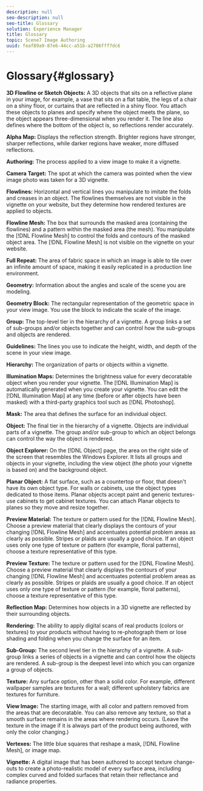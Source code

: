 ```yaml
---
description: null
seo-description: null
seo-title: Glossary
solution: Experience Manager
title: Glossary
topic: Scene7 Image Authoring
uuid: feaf89a9-87e6-44cc-a51b-a2706fff7dc6
---
```


# Glossary{#glossary}

 **3D Flowline or Sketch Objects:** A 3D objects that sits on a reflective plane in your image, for example, a vase that sits on a flat table, the legs of a chair on a shiny floor, or curtains that are reflected in a shiny floor. You attach these objects to planes and specify where the object meets the plane, so the object appears three-dimensional when you render it. The line also defines where the bottom of the object is, so reflections render accurately.

**Alpha Map:** Displays the reflection strength. Brighter regions have stronger, sharper reflections, while darker regions have weaker, more diffused reflections.

**Authoring:** The process applied to a view image to make it a vignette.

**Camera Target:** The spot at which the camera was pointed when the view image photo was taken for a 3D vignette.

**Flowlines:** Horizontal and vertical lines you manipulate to imitate the folds and creases in an object. The flowlines themselves are not visible in the vignette on your website, but they determine how rendered textures are applied to objects.

**Flowline Mesh:** The box that surrounds the masked area (containing the flowlines) and a pattern within the masked area (the mesh). You manipulate the [!DNL Flowline Mesh] to control the folds and contours of the masked object area. The [!DNL Flowline Mesh] is not visible on the vignette on your website.

**Full Repeat:** The area of fabric space in which an image is able to tile over an infinite amount of space, making it easily replicated in a production line environment.

**Geometry:** Information about the angles and scale of the scene you are modeling.

**Geometry Block:** The rectangular representation of the geometric space in your view image. You use the block to indicate the scale of the image.

**Group:** The top-level tier in the hierarchy of a vignette. A group links a set of sub-groups and/or objects together and can control how the sub-groups and objects are rendered.

**Guidelines:** The lines you use to indicate the height, width, and depth of the scene in your view image.

**Hierarchy:** The organization of parts or objects within a vignette.

**Illumination Maps:** Determines the brightness value for every decoratable object when you render your vignette. The [!DNL Illumination Map] is automatically generated when you create your vignette. You can edit the [!DNL Illumination Map] at any time (before or after objects have been masked) with a third-party graphics tool such as [!DNL Photoshop].

**Mask:** The area that defines the surface for an individual object.

**Object:** The final tier in the hierarchy of a vignette. Objects are individual parts of a vignette. The group and/or sub-group to which an object belongs can control the way the object is rendered.

**Object Explorer:** On the [!DNL Object] page, the area on the right side of the screen that resembles the Windows Explorer. It lists all groups and objects in your vignette, including the view object (the photo your vignette is based on) and the background object.

**Planar Object:** A flat surface, such as a countertop or floor, that doesn't have its own object type. For walls or cabinets, use the object types dedicated to those items. Planar objects accept paint and generic textures-use cabinets to get cabinet textures. You can attach Planar objects to planes so they move and resize together.

**Preview Material:** The texture or pattern used for the [!DNL Flowline Mesh]. Choose a preview material that clearly displays the contours of your changing [!DNL Flowline Mesh] and accentuates potential problem areas as clearly as possible. Stripes or plaids are usually a good choice. If an object uses only one type of texture or pattern (for example, floral patterns), choose a texture representative of this type.

**Preview Texture:** The texture or pattern used for the [!DNL Flowline Mesh]. Choose a preview material that clearly displays the contours of your changing [!DNL Flowline Mesh] and accentuates potential problem areas as clearly as possible. Stripes or plaids are usually a good choice. If an object uses only one type of texture or pattern (for example, floral patterns), choose a texture representative of this type.

**Reflection Map:** Determines how objects in a 3D vignette are reflected by their surrounding objects.

**Rendering:** The ability to apply digital scans of real products (colors or textures) to your products without having to re-photograph them or lose shading and folding when you change the surface for an item.

**Sub-Group:** The second level tier in the hierarchy of a vignette. A sub-group links a series of objects in a vignette and can control how the objects are rendered. A sub-group is the deepest level into which you can organize a group of objects.

**Texture:** Any surface option, other than a solid color. For example, different wallpaper samples are textures for a wall; different upholstery fabrics are textures for furniture.

**View Image:** The starting image, with all color and pattern removed from the areas that are decoratable. You can also remove any texture, so that a smooth surface remains in the areas where rendering occurs. (Leave the texture in the image if it is always part of the product being authored, with only the color changing.)

**Vertexes:** The little blue squares that reshape a mask, [!DNL Flowline Mesh], or image map.

**Vignette:** A digital image that has been authored to accept texture change-outs to create a photo-realistic model of every surface area, including complex curved and folded surfaces that retain their reflectance and radiance properties. 
